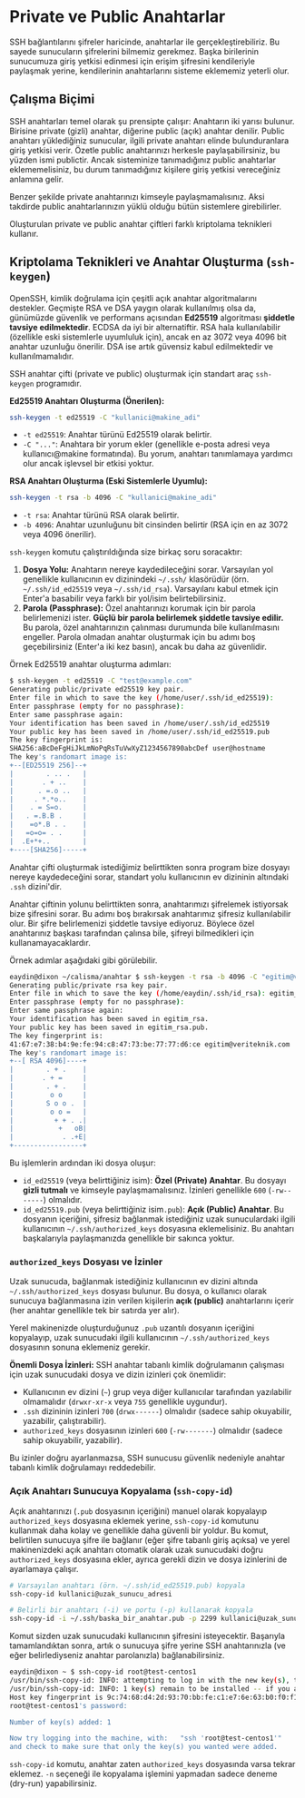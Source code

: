 # Private ve Public Anahtarlar

SSH bağlantılarını şifreler haricinde, anahtarlar ile gerçekleştirebiliriz. Bu sayede sunucuların şifrelerini bilmemiz gerekmez. Başka birilerinin sunucumuza giriş yetkisi edinmesi için erişim şifresini kendileriyle paylaşmak yerine, kendilerinin anahtarlarını sisteme eklememiz yeterli olur.

## Çalışma Biçimi

SSH anahtarları temel olarak şu prensipte çalışır: Anahtarın iki yarısı bulunur. Birisine private (gizli) anahtar, diğerine public (açık) anahtar denilir. Public anahtarı yüklediğiniz sunucular, ilgili private anahtarı elinde bulunduranlara giriş yetkisi verir. Özetle public anahtarınızı herkesle paylaşabilirsiniz, bu yüzden ismi publictir. Ancak sisteminize tanımadığınız public anahtarlar eklememelisiniz, bu durum tanımadığınız kişilere giriş yetkisi vereceğiniz anlamına gelir.

Benzer şekilde private anahtarınızı kimseyle paylaşmamalısınız. Aksi takdirde public anahtarlarınızın yüklü olduğu bütün sistemlere girebilirler.

Oluşturulan private ve public anahtar çiftleri farklı kriptolama teknikleri kullanır.

## Kriptolama Teknikleri ve Anahtar Oluşturma (`ssh-keygen`)

OpenSSH, kimlik doğrulama için çeşitli açık anahtar algoritmalarını destekler. Geçmişte RSA ve DSA yaygın olarak kullanılmış olsa da, günümüzde güvenlik ve performans açısından **Ed25519** algoritması **şiddetle tavsiye edilmektedir**. ECDSA da iyi bir alternatiftir. RSA hala kullanılabilir (özellikle eski sistemlerle uyumluluk için), ancak en az 3072 veya 4096 bit anahtar uzunluğu önerilir. DSA ise artık güvensiz kabul edilmektedir ve kullanılmamalıdır.

SSH anahtar çifti (private ve public) oluşturmak için standart araç `ssh-keygen` programıdır.

**Ed25519 Anahtarı Oluşturma (Önerilen):**
```bash
ssh-keygen -t ed25519 -C "kullanici@makine_adi"
```
*   `-t ed25519`: Anahtar türünü Ed25519 olarak belirtir.
*   `-C "..."`: Anahtara bir yorum ekler (genellikle e-posta adresi veya kullanıcı@makine formatında). Bu yorum, anahtarı tanımlamaya yardımcı olur ancak işlevsel bir etkisi yoktur.

**RSA Anahtarı Oluşturma (Eski Sistemlerle Uyumlu):**
```bash
ssh-keygen -t rsa -b 4096 -C "kullanici@makine_adi"
```
*   `-t rsa`: Anahtar türünü RSA olarak belirtir.
*   `-b 4096`: Anahtar uzunluğunu bit cinsinden belirtir (RSA için en az 3072 veya 4096 önerilir).

`ssh-keygen` komutu çalıştırıldığında size birkaç soru soracaktır:

1.  **Dosya Yolu:** Anahtarın nereye kaydedileceğini sorar. Varsayılan yol genellikle kullanıcının ev dizinindeki `~/.ssh/` klasörüdür (örn. `~/.ssh/id_ed25519` veya `~/.ssh/id_rsa`). Varsayılanı kabul etmek için Enter'a basabilir veya farklı bir yol/isim belirtebilirsiniz.
2.  **Parola (Passphrase):** Özel anahtarınızı korumak için bir parola belirlemenizi ister. **Güçlü bir parola belirlemek şiddetle tavsiye edilir.** Bu parola, özel anahtarınızın çalınması durumunda bile kullanılmasını engeller. Parola olmadan anahtar oluşturmak için bu adımı boş geçebilirsiniz (Enter'a iki kez basın), ancak bu daha az güvenlidir.

Örnek Ed25519 anahtar oluşturma adımları:
```bash
$ ssh-keygen -t ed25519 -C "test@example.com"
Generating public/private ed25519 key pair.
Enter file in which to save the key (/home/user/.ssh/id_ed25519): 
Enter passphrase (empty for no passphrase): 
Enter same passphrase again: 
Your identification has been saved in /home/user/.ssh/id_ed25519
Your public key has been saved in /home/user/.ssh/id_ed25519.pub
The key fingerprint is:
SHA256:aBcDeFgHiJkLmNoPqRsTuVwXyZ1234567890abcDef user@hostname
The key's randomart image is:
+--[ED25519 256]--+
|        . .. .   |
|       . + ..    |
|      . =.o ..   |
|     . *.*o..    |
|    . = S=o.     |
|   . =.B.B .     |
|    =o*.B . .    |
|   =o=o= . .     |
|  .E+*+..        |
+----[SHA256]-----+
```

Anahtar çifti oluşturmak istediğimiz belirttikten sonra program bize dosyayı nereye kaydedeceğini sorar, standart yolu kullanıcının ev dizininin altındaki ```.ssh``` dizini'dir.

Anahtar çiftinin yolunu belirttikten sonra, anahtarımızı şifrelemek istiyorsak bize şifresini sorar. Bu adımı boş bırakırsak anahtarımız şifresiz kullanılabilir olur. Bir şifre belirlemenizi şiddetle tavsiye ediyoruz. Böylece özel anahtarınız başkası tarafından çalınsa bile, şifreyi bilmedikleri için kullanamayacaklardır.

Örnek adımlar aşağıdaki gibi görülebilir.

```bash
eaydin@dixon ~/calisma/anahtar $ ssh-keygen -t rsa -b 4096 -C "egitim@veriteknik.com"
Generating public/private rsa key pair.
Enter file in which to save the key (/home/eaydin/.ssh/id_rsa): egitim_rsa
Enter passphrase (empty for no passphrase): 
Enter same passphrase again: 
Your identification has been saved in egitim_rsa.
Your public key has been saved in egitim_rsa.pub.
The key fingerprint is:
41:67:e7:38:b4:9e:fe:94:c8:47:73:be:77:77:d6:ce egitim@veriteknik.com
The key's randomart image is:
+--[ RSA 4096]----+
|        . + .    |
|       . + =     |
|        . + .    |
|         o o     |
|        S o o .  |
|         o o =   |
|          + + . .|
|           +   oB|
|            . .+E|
+-----------------+
```

Bu işlemlerin ardından iki dosya oluşur:
*   `id_ed25519` (veya belirttiğiniz isim): **Özel (Private) Anahtar**. Bu dosyayı **gizli tutmalı** ve kimseyle paylaşmamalısınız. İzinleri genellikle `600` (`-rw-------`) olmalıdır.
*   `id_ed25519.pub` (veya belirttiğiniz isim`.pub`): **Açık (Public) Anahtar**. Bu dosyanın içeriğini, şifresiz bağlanmak istediğiniz uzak sunuculardaki ilgili kullanıcının `~/.ssh/authorized_keys` dosyasına eklemelisiniz. Bu anahtarı başkalarıyla paylaşmanızda genellikle bir sakınca yoktur.

### `authorized_keys` Dosyası ve İzinler

Uzak sunucuda, bağlanmak istediğiniz kullanıcının ev dizini altında `~/.ssh/authorized_keys` dosyası bulunur. Bu dosya, o kullanıcı olarak sunucuya bağlanmasına izin verilen kişilerin **açık (public)** anahtarlarını içerir (her anahtar genellikle tek bir satırda yer alır).

Yerel makinenizde oluşturduğunuz `.pub` uzantılı dosyanın içeriğini kopyalayıp, uzak sunucudaki ilgili kullanıcının `~/.ssh/authorized_keys` dosyasının sonuna eklemeniz gerekir.

**Önemli Dosya İzinleri:** SSH anahtar tabanlı kimlik doğrulamanın çalışması için uzak sunucudaki dosya ve dizin izinleri çok önemlidir:
*   Kullanıcının ev dizini (`~`) grup veya diğer kullanıcılar tarafından yazılabilir olmamalıdır (`drwxr-xr-x` veya `755` genellikle uygundur).
*   `.ssh` dizininin izinleri `700` (`drwx------`) olmalıdır (sadece sahip okuyabilir, yazabilir, çalıştırabilir).
*   `authorized_keys` dosyasının izinleri `600` (`-rw-------`) olmalıdır (sadece sahip okuyabilir, yazabilir).

Bu izinler doğru ayarlanmazsa, SSH sunucusu güvenlik nedeniyle anahtar tabanlı kimlik doğrulamayı reddedebilir.

### Açık Anahtarı Sunucuya Kopyalama (`ssh-copy-id`)

Açık anahtarınızı (`.pub` dosyasının içeriğini) manuel olarak kopyalayıp `authorized_keys` dosyasına eklemek yerine, `ssh-copy-id` komutunu kullanmak daha kolay ve genellikle daha güvenli bir yoldur. Bu komut, belirtilen sunucuya şifre ile bağlanır (eğer şifre tabanlı giriş açıksa) ve yerel makinenizdeki açık anahtarı otomatik olarak uzak sunucudaki doğru `authorized_keys` dosyasına ekler, ayrıca gerekli dizin ve dosya izinlerini de ayarlamaya çalışır.

```bash
# Varsayılan anahtarı (örn. ~/.ssh/id_ed25519.pub) kopyala
ssh-copy-id kullanici@uzak_sunucu_adresi

# Belirli bir anahtarı (-i) ve portu (-p) kullanarak kopyala
ssh-copy-id -i ~/.ssh/baska_bir_anahtar.pub -p 2299 kullanici@uzak_sunucu_adresi
```
Komut sizden uzak sunucudaki kullanıcının şifresini isteyecektir. Başarıyla tamamlandıktan sonra, artık o sunucuya şifre yerine SSH anahtarınızla (ve eğer belirlediyseniz anahtar parolanızla) bağlanabilirsiniz.

```bash
eaydin@dixon ~ $ ssh-copy-id root@test-centos1
/usr/bin/ssh-copy-id: INFO: attempting to log in with the new key(s), to filter out any that are already installed
/usr/bin/ssh-copy-id: INFO: 1 key(s) remain to be installed -- if you are prompted now it is to install the new keys
Host key fingerprint is 9c:74:68:d4:2d:93:70:bb:fe:c1:e7:6e:63:b0:f0:f1
root@test-centos1's password: 

Number of key(s) added: 1

Now try logging into the machine, with:   "ssh 'root@test-centos1'"
and check to make sure that only the key(s) you wanted were added.
```

`ssh-copy-id` komutu, anahtar zaten `authorized_keys` dosyasında varsa tekrar eklemez. `-n` seçeneği ile kopyalama işlemini yapmadan sadece deneme (dry-run) yapabilirsiniz.

